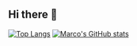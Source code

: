 ## Hi there 👋

[![Top Langs](https://github-readme-stats-chi-eight-63.vercel.app/api/top-langs/?username=MarcoPlatino&layout=compact&theme=outrun)](https://github.com/MarcoPlatino/github-readme-stats)
[![Marco's GitHub stats](https://github-readme-stats-chi-eight-63.vercel.app/api?username=MarcoPlatino&show_icons=true&theme=outrun)](https://github.com/MarcoPlatino/github-readme-stats)
<!--
**MarcoPlatino/MarcoPlatino** is a ✨ _special_ ✨ repository because its `README.md` (this file) appears on your GitHub profile.

Here are some ideas to get you started:

- 🔭 I’m currently working on ...
- 🌱 I’m currently learning ...
- 👯 I’m looking to collaborate on ...
- 🤔 I’m looking for help with ...
- 💬 Ask me about ...
- 📫 How to reach me: ...
- 😄 Pronouns: ...
- ⚡ Fun fact: ...
-->
